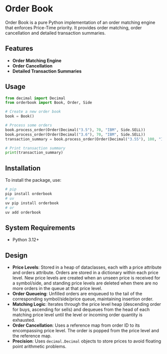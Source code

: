 # Order Book

Order Book is a pure Python implementation of an order matching engine that enforces Price-Time priority. It provides order matching, order cancellation and detailed transaction summaries.

## Features

- **Order Matching Engine**
- **Order Cancellation**
- **Detailed Transaction Summaries**

## Usage

```python
from decimal import Decimal
from orderbook import Book, Order, Side

# Create a new order book
book = Book()

# Process some orders
book.process_order(Order(Decimal("3.5"), 70, "IBM", Side.SELL))
book.process_order(Order(Decimal("3.6"), 70, "IBM", Side.SELL))
transaction_summary = book.process_order(Order(Decimal("3.55"), 100, "IBM", Side.BUY))

# Print transaction summary
print(transaction_summary)
```

## Installation

To install the package, use:

```sh
# pip
pip install orderbook
# uv
uv pip install orderbook
# or 
uv add orderbook
```

## System Requirements
- Python 3.12+


## Design

- **Price Levels**: Stored in a heap of dataclasses, each with a price attribute and orders attribute. Orders are stored in a dictionary within each price level. New price levels are created when an unseen price is received for a symbol/side, and standing price levels are deleted when there are no more orders in the queue at that price level.
- **Order Queueing**: Unfilled orders are enqueued to the tail of the corresponding symbol/side/price queue, maintaining insertion order.
- **Matching Logic**: Iterates through the price level heap (descending order for buys, ascending for sells) and dequeues from the head of each matching price level until the level or incoming order quantity is exhausted.
- **Order Cancellation**: Uses a reference map from order ID to its encompassing price level. The order is popped from the price level and the reference map.
- **Precision**: Uses `decimal.Decimal` objects to store prices to avoid floating point arithmetic problems.

